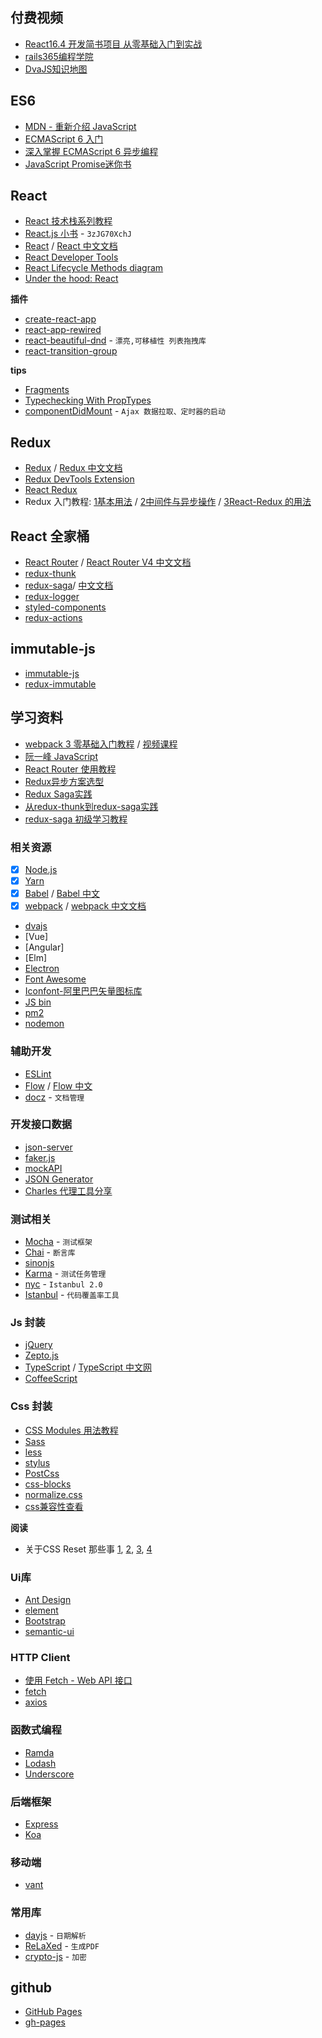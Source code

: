 
## 付费视频

* [React16.4 开发简书项目
从零基础入门到实战](https://coding.imooc.com/class/229.html)
* [rails365编程学院](https://www.rails365.net/)
* [DvaJS知识地图](https://dvajs.com/knowledgemap/)


## ES6

* [MDN - 重新介绍 JavaScript](https://developer.mozilla.org/zh-CN/docs/Web/JavaScript/A_re-introduction_to_JavaScript)
* [ECMAScript 6 入门](http://es6.ruanyifeng.com/)
* [深入掌握 ECMAScript 6 异步编程](http://www.ruanyifeng.com/blog/2015/04/generator.html)
* [JavaScript Promise迷你书](http://liubin.org/promises-book/)

## React

* [React 技术栈系列教程](http://www.ruanyifeng.com/blog/2016/09/react-technology-stack.html)
* [React.js 小书](http://huziketang.mangojuice.top/books/react/) - `3zJG70XchJ`
* [React](https://reactjs.org/) / [React 中文文档](https://doc.react-china.org/)
* [React Developer Tools](https://chrome.google.com/webstore/detail/react-developer-tools/fmkadmapgofadopljbjfkapdkoienihi)
* [React Lifecycle Methods diagram](https://github.com/wojtekmaj/react-lifecycle-methods-diagram)
* [Under the hood: React](https://github.com/Bogdan-Lyashenko/Under-the-hood-ReactJS)



**插件**

* [create-react-app](https://github.com/facebook/create-react-app)
* [react-app-rewired](https://github.com/timarney/react-app-rewired)
* [react-beautiful-dnd](https://github.com/atlassian/react-beautiful-dnd) - `漂亮,可移植性 列表拖拽库`
* [react-transition-group](https://github.com/reactjs/react-transition-group)

**tips**

* [Fragments](https://reactjs.org/docs/fragments.html)
* [Typechecking With PropTypes](https://reactjs.org/docs/typechecking-with-proptypes.html)
* [componentDidMount](https://reactjs.org/docs/react-component.html#componentdidmount) - `Ajax 数据拉取、定时器的启动`


## Redux

* [Redux](https://redux.js.org/) / [Redux 中文文档](http://cn.redux.js.org/)
* [Redux DevTools Extension](https://github.com/zalmoxisus/redux-devtools-extension)
* [React Redux](https://github.com/reduxjs/react-redux)
* Redux 入门教程: [1基本用法](http://www.ruanyifeng.com/blog/2016/09/redux_tutorial_part_one_basic_usages.html) /  [2中间件与异步操作](http://www.ruanyifeng.com/blog/2016/09/redux_tutorial_part_two_async_operations.html) / [3React-Redux 的用法](http://www.ruanyifeng.com/blog/2016/09/redux_tutorial_part_three_react-redux.html)




## React 全家桶





* [React Router](https://github.com/ReactTraining/react-router) / [React Router V4 中文文档](http://reacttraining.cn)
* [redux-thunk](https://github.com/reduxjs/redux-thunk)
* [redux-saga](https://github.com/redux-saga/redux-saga)/ [中文文档](https://redux-saga-in-chinese.js.org/)
* [redux-logger](https://github.com/evgenyrodionov/redux-logger)
* [styled-components](https://github.com/styled-components/styled-components)
* [redux-actions](https://github.com/redux-utilities/redux-actions)



## immutable-js

* [immutable-js](https://github.com/facebook/immutable-js/)
* [redux-immutable](https://github.com/gajus/redux-immutable)

## 学习资料


* [webpack 3 零基础入门教程](https://love2.io/@hfpp2012/doc/webpack-tutorial) / [视频课程](https://www.rails365.net/playlists/webpack-3-ling-ji-chu-ru-men-shi-pin-jiao-cheng)
* [阮一峰 JavaScript](http://www.ruanyifeng.com/blog/javascript/)
* [React Router 使用教程](http://www.ruanyifeng.com/blog/2016/05/react_router.html)
* [Redux异步方案选型](https://segmentfault.com/a/1190000007248878)
* [Redux Saga实践](http://yanqiw.github.io/react/2017/03/05/redux-saga.html)
* [从redux-thunk到redux-saga实践](https://github.com/Pines-Cheng/blog/issues/9)
* [redux-saga 初级学习教程](https://www.jianshu.com/p/f3c7594c4fb4)




### 相关资源

* [X] [Node.js](https://nodejs.org/)
* [X] [Yarn](https://yarnpkg.com/lang/en/)
* [X] [Babel](https://babeljs.io/) / [Babel 中文](https://www.babeljs.cn/)
* [X] [webpack](https://webpack.js.org/) / [webpack 中文文档](https://webpack.docschina.org/)
* [dvajs](https://dvajs.com/)
* [Vue]
* [Angular]
* [Elm]
* [Electron](https://electronjs.org/)
* [Font Awesome](https://fontawesome.com/)
* [Iconfont-阿里巴巴矢量图标库](http://www.iconfont.cn/)
* [JS bin](http://jsbin.com/)
* [pm2](http://pm2.keymetrics.io/)
* [nodemon](https://github.com/remy/nodemon)



### 辅助开发


* [ESLint](https://eslint.org/)
* [Flow](https://flow.org/en/) / [Flow 中文](https://zhenyong.github.io/flowtype/)
* [docz](https://github.com/pedronauck/docz) - `文档管理`



### 开发接口数据

* [json-server](https://github.com/typicode/json-server)
* [faker.js](https://github.com/marak/Faker.js/)
* [mockAPI](http://www.mockapi.io/)
* [JSON Generator](https://www.json-generator.com/)
* [Charles 代理工具分享](https://github.com/gzrichard/charles-share)


### 测试相关

* [Mocha](https://mochajs.org/) - `测试框架`
* [Chai](http://www.chaijs.com/) - `断言库`
* [sinonjs](http://sinonjs.org/)
* [Karma](http://karma-runner.github.io/2.0/index.html) - `测试任务管理`
* [nyc](https://istanbul.js.org/) - `Istanbul 2.0`
* [Istanbul](https://istanbul.js.org/) - `代码覆盖率工具`


### Js 封装

* [jQuery](https://jquery.com/)
* [Zepto.js](http://zeptojs.com/)
* [TypeScript](https://www.typescriptlang.org/) / [TypeScript 中文网](https://www.tslang.cn/)
* [CoffeeScript](https://coffeescript.org/)


### Css 封装

* [CSS Modules 用法教程](http://www.ruanyifeng.com/blog/2016/06/css_modules.html)
* [Sass](https://sass-lang.com/)
* [less](http://lesscss.org/)
* [stylus](http://stylus-lang.com/)
* [PostCss](https://postcss.org/)
* [css-blocks](https://github.com/linkedin/css-blocks)
* [normalize.css](https://github.com/necolas/normalize.css/)
* [css兼容性查看](https://caniuse.com/)

**阅读**

*  关于CSS Reset 那些事 [1](https://segmentfault.com/a/1190000003021766), [2](https://segmentfault.com/a/1190000003025718), [3](https://segmentfault.com/a/1190000003028985), [4](https://segmentfault.com/a/1190000003055238)





### Ui库

* [Ant Design](https://ant.design/index-cn)
* [element](http://element.eleme.io/)
* [Bootstrap](https://getbootstrap.com/)
* [semantic-ui](https://semantic-ui.com/)


### HTTP Client

* [使用 Fetch - Web API 接口](https://developer.mozilla.org/zh-CN/docs/Web/API/Fetch_API/Using_Fetch)
* [fetch](https://github.com/github/fetch)
* [axios](https://github.com/axios/axios)


### 函数式编程

* [Ramda](https://ramdajs.com/)
* [Lodash](https://lodash.com/)
* [Underscore](https://underscorejs.org/)


### 后端框架

* [Express](http://expressjs.com/)
* [Koa](https://koajs.com/)


### 移动端

* [vant](https://github.com/youzan/vant)



### 常用库

* [dayjs](https://github.com/iamkun/dayjs) - `日期解析`
* [ReLaXed](https://github.com/RelaxedJS/ReLaXed) - `生成PDF`
* [crypto-js](https://github.com/brix/crypto-js) - `加密`


## github

* [GitHub Pages](https://pages.github.com/)
* [gh-pages](https://github.com/tschaub/gh-pages)






